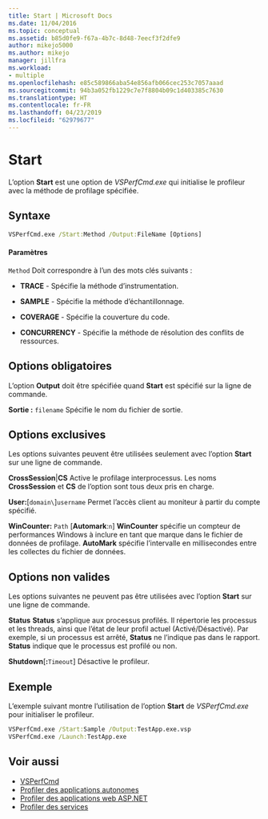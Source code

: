 ```yaml
---
title: Start | Microsoft Docs
ms.date: 11/04/2016
ms.topic: conceptual
ms.assetid: b85d0fe9-f67a-4b7c-8d48-7eecf3f2dfe9
author: mikejo5000
ms.author: mikejo
manager: jillfra
ms.workload:
- multiple
ms.openlocfilehash: e85c589866aba54e856afb066cec253c7057aaad
ms.sourcegitcommit: 94b3a052fb1229c7e7f8804b09c1d403385c7630
ms.translationtype: HT
ms.contentlocale: fr-FR
ms.lasthandoff: 04/23/2019
ms.locfileid: "62979677"
---
```

# <a name="start"></a>Start
L’option **Start** est une option de *VSPerfCmd.exe* qui initialise le profileur avec la méthode de profilage spécifiée.

## <a name="syntax"></a>Syntaxe

```cmd
VSPerfCmd.exe /Start:Method /Output:FileName [Options]
```

#### <a name="parameters"></a>Paramètres
 `Method` Doit correspondre à l’un des mots clés suivants :

- **TRACE** - Spécifie la méthode d’instrumentation.

- **SAMPLE** - Spécifie la méthode d’échantillonnage.

- **COVERAGE** - Spécifie la couverture du code.

- **CONCURRENCY** - Spécifie la méthode de résolution des conflits de ressources.

## <a name="required-options"></a>Options obligatoires
 L’option **Output** doit être spécifiée quand **Start** est spécifié sur la ligne de commande.

 **Sortie :** `filename` Spécifie le nom du fichier de sortie.

## <a name="exclusive-options"></a>Options exclusives
 Les options suivantes peuvent être utilisées seulement avec l’option **Start** sur une ligne de commande.

 **CrossSession**&#124;**CS** Active le profilage interprocessus. Les noms **CrossSession** et **CS** de l’option sont tous deux pris en charge.

 **User:**[`domain\`]`username` Permet l’accès client au moniteur à partir du compte spécifié.

 **WinCounter:** `Path` [**Automark**:`n`] **WinCounter** spécifie un compteur de performances Windows à inclure en tant que marque dans le fichier de données de profilage. **AutoMark** spécifie l’intervalle en millisecondes entre les collectes du fichier de données.

## <a name="invalid-options"></a>Options non valides
 Les options suivantes ne peuvent pas être utilisées avec l’option **Start** sur une ligne de commande.

 **Status** **Status** s’applique aux processus profilés. Il répertorie les processus et les threads, ainsi que l’état de leur profil actuel (Activé/Désactivé). Par exemple, si un processus est arrêté, **Status** ne l’indique pas dans le rapport. **Status** indique que le processus est profilé ou non.

 **Shutdown**[**:**`Timeout`] Désactive le profileur.

## <a name="example"></a>Exemple
 L’exemple suivant montre l’utilisation de l’option **Start** de *VSPerfCmd.exe* pour initialiser le profileur.

```cmd
VSPerfCmd.exe /Start:Sample /Output:TestApp.exe.vsp
VSPerfCmd.exe /Launch:TestApp.exe
```

## <a name="see-also"></a>Voir aussi
- [VSPerfCmd](../profiling/vsperfcmd.md)
- [Profiler des applications autonomes](../profiling/command-line-profiling-of-stand-alone-applications.md)
- [Profiler des applications web ASP.NET](../profiling/command-line-profiling-of-aspnet-web-applications.md)
- [Profiler des services](../profiling/command-line-profiling-of-services.md)